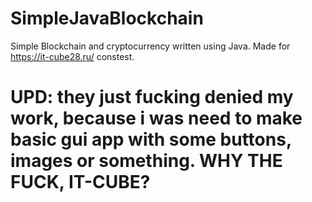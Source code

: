# SimpleJavaBlockchain
Simple Blockchain and cryptocurrency written using Java. Made for https://it-cube28.ru/ constest.
# UPD: they just fucking denied my work, because i was need to make basic gui app with some buttons, images or something. WHY THE FUCK, IT-CUBE?
